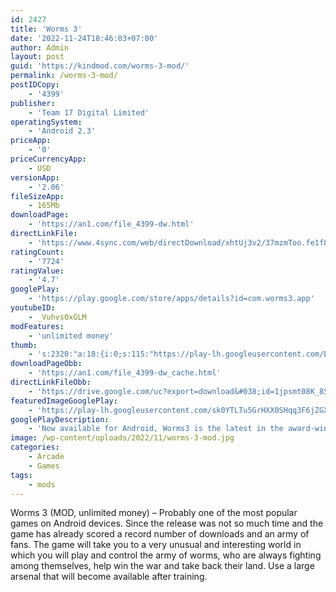 ```yaml
---
id: 2427
title: 'Worms 3'
date: '2022-11-24T18:46:03+07:00'
author: Admin
layout: post
guid: 'https://kindmod.com/worms-3-mod/'
permalink: /worms-3-mod/
postIDCopy:
    - '4399'
publisher:
    - 'Team 17 Digital Limited'
operatingSystem:
    - 'Android 2.3'
priceApp:
    - '0'
priceCurrencyApp:
    - USD
versionApp:
    - '2.06'
fileSizeApp:
    - 165Mb
downloadPage:
    - 'https://an1.com/file_4399-dw.html'
directLinkFile:
    - 'https://www.4sync.com/web/directDownload/xhtUj3v2/37mzmToo.fe1f8751d556cf02acef04abc6cf936f'
ratingCount:
    - '7724'
ratingValue:
    - '4.7'
googlePlay:
    - 'https://play.google.com/store/apps/details?id=com.worms3.app'
youtubeID:
    - _Vuhvs0xGLM
modFeatures:
    - 'unlimited money'
thumb:
    - 's:2320:"a:18:{i:0;s:115:"https://play-lh.googleusercontent.com/EqK4RpmYd-JcX9c-MptWSmOxAYlmNvTNkHT4nD2P0K6bvcV1RfrNumF3zlYyRWFlYJI=w526-h296";i:1;s:116:"https://play-lh.googleusercontent.com/wLZ1-M9FKzwas5Ttu0Bnpdl5W1mVpiOJxhIKM68HBcVcWM2ZQx6c4PsJUPMkzmSqGCwA=w526-h296";i:2;s:115:"https://play-lh.googleusercontent.com/50p1QoE7qpYrRzUgGHNHRRqGrC28cG3T_1IGGsd8tyQ2hZOV38lGqb1-qFKg8WwCWSo=w526-h296";i:3;s:116:"https://play-lh.googleusercontent.com/mgf-yghiENnymauUNwgspXesBAI_3qprLD2OnilukhGmzhOVr0_2EZ0BbWPqaf3cavFo=w526-h296";i:4;s:116:"https://play-lh.googleusercontent.com/q3hnB-rFC_kvbBe9vCxfMceCJkRdmbY1gHoOWT5dpp_dGKSkvnUpPKSXFpcmwTwAlGkl=w526-h296";i:5;s:115:"https://play-lh.googleusercontent.com/QgseGJyTS_OUzTJnJWoMGiMoPmwqNknhKpwATWQ2nbUSOsGsrQDOH7NDa03hnJyoJvs=w526-h296";i:6;s:115:"https://play-lh.googleusercontent.com/ZtXl36Nw9pGRt8wc0ByFCh_1TaZYHPmGelhMd3ZemAP5gFX9AgQwAh9WMVxnkcVTIAU=w526-h296";i:7;s:115:"https://play-lh.googleusercontent.com/gf14RZB0Judem2AfwbWNc7ihXWukYO4LsBCqgchDPI5KFzOq150u1eepojKpyKgKrkc=w526-h296";i:8;s:115:"https://play-lh.googleusercontent.com/fG4cZzGJLb2SoAJBd0m4wuiKYdrSliPaim0_FKRg4Lp8IUtw05faVw2EfWzbq-ua4cE=w526-h296";i:9;s:114:"https://play-lh.googleusercontent.com/kaCOP5gDGR_jnL_2zlrO50WG43ss3eJNGHbfiH85d7KGMiPlL7HaklMHp97n35cxmg=w526-h296";i:10;s:114:"https://play-lh.googleusercontent.com/HMIrgxyQLi7UOEod_vzyKritxDVUMHoa_9EZ3kwWm9Pjnns-XcGazDtrfiBjJe340Q=w526-h296";i:11;s:115:"https://play-lh.googleusercontent.com/WHrnb-7xrmmCME2xP76ph-9-5CpUilwts60-apD-5VTRqBNY8QQ3kscbdEVKJjGNitE=w526-h296";i:12;s:116:"https://play-lh.googleusercontent.com/3iKFFXFBydqvojI9Ud3WqBQq4WwkwVDCLD1SVogvRXZGXAG4VlmLAChkRXcAQn8Agdp4=w526-h296";i:13;s:115:"https://play-lh.googleusercontent.com/n2Urht3dRcFmS3WAEFA7zEnQJj9IK6gXubeHhNQCKp1J7VgDXEhUlWsOQj9fQENMuXo=w526-h296";i:14;s:114:"https://play-lh.googleusercontent.com/u-phOCEUPFoLwNC5HlNMRTAh5IOMUAq_DcC9LJW3e4M8tKr04Ytn9uqDBWiK30n9Bw=w526-h296";i:15;s:115:"https://play-lh.googleusercontent.com/lTod5SQn7TuLT0ScnHlT5BoJcBULELgvKf39MZW6poNgXYhjmL5A-_6n_4sRauhusy4=w526-h296";i:16;s:115:"https://play-lh.googleusercontent.com/i6reZa15CWin5fNOblC70Do06jMu9akC0QVx0-zUY4faU6nhQopGySNlekfEW8ol7cQ=w526-h296";i:17;s:115:"https://play-lh.googleusercontent.com/wENOpLs-y-sWCdDsZ9N2IT4n4ZxirCaJLW9wAutotnMTUPls7xefS2xp_JbYfxk04s4=w526-h296";}";'
downloadPageObb:
    - 'https://an1.com/file_4399-dw_cache.html'
directLinkFileObb:
    - 'https://drive.google.com/uc?export=download&#038;id=1jpsmt08K_8SsqK61TWHRBMvujGYzD6dJ'
featuredImageGooglePlay:
    - 'https://play-lh.googleusercontent.com/sk0YTLTu5GrHXX0SHqq3F6jZGXeHUP477z708PXLEqSE8iJ13pvL44hXPzSds66dGXM'
googlePlayDescription:
    - 'Now available for Android, Worms3 is the latest in the award-winning series. Worms is a chaotic turn-based strategy game laced with dark humour.DEAL yourself the advantage with a new, game-changing enhancement. Turn on the card mode and alter the start and end of each turn by the playing of strategic cards.COLLECT in-game rewards that allow you to purchase bronze, silver and gold cards. Build your deck from 41 fiendishly designed cards!.'
image: /wp-content/uploads/2022/11/worms-3-mod.jpg
categories:
    - Arcade
    - Games
tags:
    - mods
---
```


Worms 3 (MOD, unlimited money) – Probably one of the most popular games on Android devices. Since the release was not so much time and the game has already scored a record number of downloads and an army of fans. The game will take you to a very unusual and interesting world in which you will play and control the army of worms, who are always fighting among themselves, help win the war and take back their land. Use a large arsenal that will become available after training.